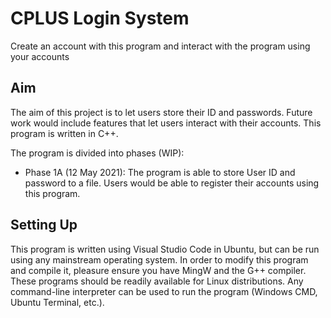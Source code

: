 # CPLUS Login System
Create an account with this program and interact with the program using your accounts
## Aim
The aim of this project is to let users store their ID and passwords. Future work would include features that let users interact with their accounts. This program is written in C++.

The program is divided into phases (WIP):
* Phase 1A (12 May 2021): The program is able to store User ID and password to a file. Users would be able to register their accounts using this program.

## Setting Up
This program is written using Visual Studio Code in Ubuntu, but can be run using any mainstream operating system. 
In order to modify this program and compile it, pleasure ensure you have MingW and the G++ compiler. These programs should be readily available for Linux distributions.
Any command-line interpreter can be used to run the program (Windows CMD, Ubuntu Terminal, etc.).
